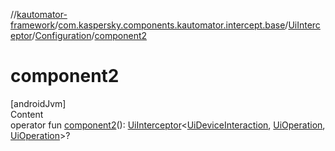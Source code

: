 //[kautomator-framework](../../../index.md)/[com.kaspersky.components.kautomator.intercept.base](../../index.md)/[UiInterceptor](../index.md)/[Configuration](index.md)/[component2](component2.md)



# component2  
[androidJvm]  
Content  
operator fun [component2](component2.md)(): [UiInterceptor](../index.md)<[UiDeviceInteraction](../../../com.kaspersky.components.kautomator.intercept.interaction/-ui-device-interaction/index.md), [UiOperation](../../../com.kaspersky.components.kautomator.intercept.operation/-ui-operation/index.md)<UiDevice>, [UiOperation](../../../com.kaspersky.components.kautomator.intercept.operation/-ui-operation/index.md)<UiDevice>>?  



